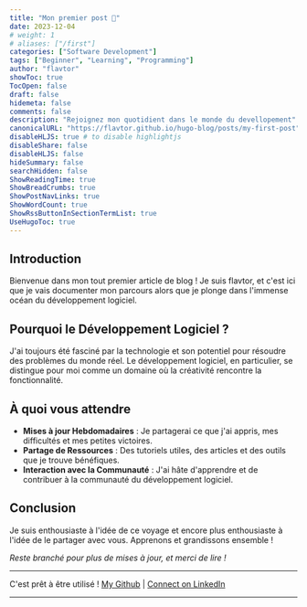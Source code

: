 ```yaml
---
title: "Mon premier post 🚀"
date: 2023-12-04
# weight: 1
# aliases: ["/first"]
categories: ["Software Development"]
tags: ["Beginner", "Learning", "Programming"]
author: "flavtor"
showToc: true
TocOpen: false
draft: false
hidemeta: false
comments: false
description: "Rejoignez mon quotidient dans le monde du devellopement"
canonicalURL: "https://flavtor.github.io/hugo-blog/posts/my-first-post"
disableHLJS: true # to disable highlightjs
disableShare: false
disableHLJS: false
hideSummary: false
searchHidden: false
ShowReadingTime: true
ShowBreadCrumbs: true
ShowPostNavLinks: true
ShowWordCount: true
ShowRssButtonInSectionTermList: true
UseHugoToc: true
---
```


## Introduction

Bienvenue dans mon tout premier article de blog ! Je suis flavtor, et c'est ici que je vais documenter mon parcours alors que je plonge dans l'immense océan du développement logiciel.

## Pourquoi le Développement Logiciel ?

J'ai toujours été fasciné par la technologie et son potentiel pour résoudre des problèmes du monde réel. Le développement logiciel, en particulier, se distingue pour moi comme un domaine où la créativité rencontre la fonctionnalité.

## À quoi vous attendre

- **Mises à jour Hebdomadaires** : Je partagerai ce que j'ai appris, mes difficultés et mes petites victoires.
- **Partage de Ressources** : Des tutoriels utiles, des articles et des outils que je trouve bénéfiques.
- **Interaction avec la Communauté** : J'ai hâte d'apprendre et de contribuer à la communauté du développement logiciel.

## Conclusion

Je suis enthousiaste à l'idée de ce voyage et encore plus enthousiaste à l'idée de le partager avec vous. Apprenons et grandissons ensemble !

_Reste branché pour plus de mises à jour, et merci de lire !_

--- 

C'est prêt à être utilisé !
[My Github](https://twitter.com/flavtor) | [Connect on LinkedIn](https://www.linkedin.com/in/flavien-thel/)

---
